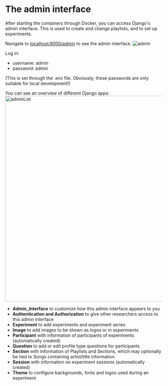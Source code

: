 # The admin interface

After starting the containers through Docker, you can access Django's admin interface. This is used to create and change playlists, and to set up experiments.

Navigate to <a href="http://localhost:8000/admin" target="_blank">localhost:8000/admin</a> to see the admin interface.
<img alt="admin" src="../assets/images/AdminLogin.png">

Log in:
- username: admin
- password: admin

(This is set through the .env file. Obviously, these passwords are only suitable for local development!)

You can see an overview of different Django apps:
<img width="656" alt="adminList" src="../assets/images/AdminInterface.png">

- **Admin_Interface** to customize how this admin interface appears to you
- **Authentication and Authorization** to give other researchers access to this admin interface
- **Experiment** to add experiments and experiment series
- **Image** to add images to be shown as logos or in experiments
- **Participant** with information of participants of experiments (automatically created)
- **Question** to add or edit profile type questions for participants
- **Section** with information of Playlists and Sections, which may optionally be tied to Songs containing artist/title  information
- **Session** with information on experiment sessions (automatically created)
- **Theme** to configure backgrounds, fonts and logos used during an experiment

